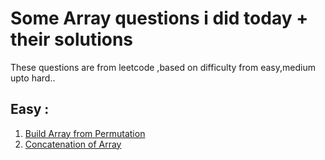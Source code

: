 # Some Array questions i did today + their solutions

These questions are from leetcode ,based on difficulty from easy,medium upto hard..

## Easy :
 1. [Build Array from Permutation](https://leetcode.com/problems/build-array-from-permutation/)
 2. [Concatenation of Array](https://leetcode.com/problems/concatenation-of-array/)

